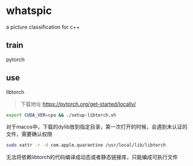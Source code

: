 # whatspic
a picture classification for c++

## train

pytorch

## use

libtorch

> 下载地址 https://pytorch.org/get-started/locally/

```bash
export CUDA_VER=cpu && ./setup-libtorch.sh
```

对于macos中，下载的dylib放到指定目录，第一次打开的时候，会遇到未认证的文件，需要确认权限

```bash
sudo xattr -r -d com.apple.quarantine /usr/local/lib/libtorch
```

无法将依赖libtorch的代码编译成动态或者静态链接库，只能编成可执行文件